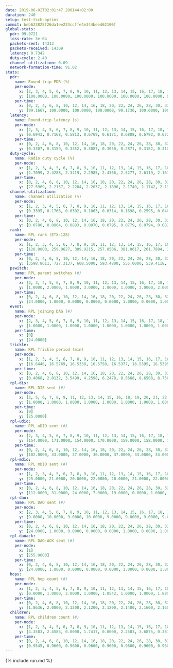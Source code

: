 ```yaml
---
date: 2019-06-02T02:01:47.280144+02:00
duration: 240
setup: test-tsch-optims
commit: beb623825f26da1ee234ccffe4e344beed62100f
global-stats:
  pdr: 99.9721
  loss-rate: 3e-04
  packets-sent: 14313
  packets-received: 14309
  latency: 0.7342
  duty-cycle: 2.40
  channel-utilization: 0.09
  network-formation-time: 91.02
stats:
  pdr:
    name: Round-trip PDR (%)
    per-node:
      x: [2, 3, 4, 5, 6, 7, 8, 9, 10, 11, 12, 13, 14, 15, 16, 17, 18, 19, 20, 21, 22, 23, 24, 25]
      y: [100.0000, 100.0000, 100.0000, 100.0000, 100.0000, 100.0000, 99.8342, 100.0000, 99.8249, 100.0000, 100.0000, 100.0000, 99.8374, 100.0000, 100.0000, 100.0000, 99.8294, 100.0000, 100.0000, 100.0000, 100.0000, 100.0000, 100.0000, 100.0000]
    per-time:
      x: [0, 2, 4, 6, 8, 10, 12, 14, 16, 18, 20, 22, 24, 26, 28, 30, 32, 34, 36, 38, 40, 42, 44, 46, 48, 50, 52, 54, 56, 58, 60, 62, 64, 66, 68, 70, 72, 74, 76, 78, 80, 82, 84, 86, 88, 90, 92, 94, 96, 98, 100, 102, 104, 106, 108, 110, 112, 114, 116, 118, 120, 122, 124, 126, 128, 130, 132, 134, 136, 138, 140, 142, 144, 146, 148, 150, 152, 154, 156, 158, 160, 162, 164, 166, 168, 170, 172, 174, 176, 178, 180, 182, 184, 186, 188, 190, 192, 194, 196, 198, 200, 202, 204, 206, 208, 210, 212, 214, 216, 218, 220, 222, 224, 226, 228, 230, 232, 234, 236, 238, 240]
      y: [99.1667, 100.0000, 100.0000, 100.0000, 99.1736, 100.0000, 100.0000, 100.0000, 100.0000, 100.0000, 100.0000, 100.0000, 100.0000, 100.0000, 100.0000, 100.0000, 100.0000, 100.0000, 100.0000, 100.0000, 100.0000, 100.0000, 100.0000, 99.1736, 100.0000, 100.0000, 100.0000, 99.1667, 100.0000, 100.0000, 100.0000, 100.0000, 100.0000, 100.0000, 100.0000, 100.0000, 100.0000, 100.0000, 100.0000, 100.0000, 100.0000, 100.0000, 100.0000, 100.0000, 100.0000, 100.0000, 100.0000, 100.0000, 100.0000, 100.0000, 100.0000, 100.0000, 100.0000, 100.0000, 100.0000, 100.0000, 100.0000, 100.0000, 100.0000, 100.0000, 100.0000, 100.0000, 100.0000, 100.0000, 100.0000, 100.0000, 100.0000, 100.0000, 100.0000, 100.0000, 100.0000, 100.0000, 100.0000, 100.0000, 100.0000, 100.0000, 100.0000, 100.0000, 100.0000, 100.0000, 100.0000, 100.0000, 100.0000, 100.0000, 100.0000, 100.0000, 100.0000, 100.0000, 100.0000, 100.0000, 100.0000, 100.0000, 100.0000, 100.0000, 100.0000, 100.0000, 100.0000, 100.0000, 100.0000, 100.0000, 100.0000, 100.0000, 100.0000, 100.0000, 100.0000, 100.0000, 100.0000, 100.0000, 100.0000, 100.0000, 100.0000, 100.0000, 100.0000, 100.0000, 100.0000, 100.0000, 100.0000, 100.0000, 100.0000, 100.0000, null]
  latency:
    name: Round-trip latency (s)
    per-node:
      x: [2, 3, 4, 5, 6, 7, 8, 9, 10, 11, 12, 13, 14, 15, 16, 17, 18, 19, 20, 21, 22, 23, 24, 25]
      y: [0.6943, 0.7168, 0.5813, 0.6769, 0.6171, 0.6808, 0.6792, 0.6723, 0.6620, 0.7210, 0.6778, 0.6621, 0.8349, 0.7417, 0.7389, 0.7329, 0.6735, 0.7835, 0.8442, 0.8105, 0.8238, 0.9048, 0.9082, 0.7969]
    per-time:
      x: [0, 2, 4, 6, 8, 10, 12, 14, 16, 18, 20, 22, 24, 26, 28, 30, 32, 34, 36, 38, 40, 42, 44, 46, 48, 50, 52, 54, 56, 58, 60, 62, 64, 66, 68, 70, 72, 74, 76, 78, 80, 82, 84, 86, 88, 90, 92, 94, 96, 98, 100, 102, 104, 106, 108, 110, 112, 114, 116, 118, 120, 122, 124, 126, 128, 130, 132, 134, 136, 138, 140, 142, 144, 146, 148, 150, 152, 154, 156, 158, 160, 162, 164, 166, 168, 170, 172, 174, 176, 178, 180, 182, 184, 186, 188, 190, 192, 194, 196, 198, 200, 202, 204, 206, 208, 210, 212, 214, 216, 218, 220, 222, 224, 226, 228, 230, 232, 234, 236, 238, 240]
      y: [0.3307, 0.3159, 0.3352, 0.3087, 0.3050, 0.2871, 0.3182, 0.3108, 0.3286, 0.3404, 0.3312, 0.3256, 0.3272, 0.3170, 0.3230, 0.3341, 0.3166, 0.3110, 0.3194, 0.3016, 0.2934, 0.2995, 0.3231, 0.2807, 0.3034, 0.3251, 0.3430, 0.3845, 0.3169, 0.3826, 0.3470, 0.3471, 0.3268, 0.3277, 0.3284, 0.3253, 0.3727, 0.2962, 0.2719, 0.3054, 0.3126, 0.3172, 0.2835, 0.3310, 0.3169, 0.3340, 0.3261, 0.3926, 0.3614, 0.3113, 0.3723, 0.3380, 0.3371, 0.4270, 0.4699, 0.4563, 0.3505, 0.3346, 0.4031, 0.7184, 0.8857, 0.5939, 0.5054, 0.4337, 0.3441, 0.8483, 1.2858, 1.0764, 0.7784, 0.5109, 0.5002, 0.7902, 1.2421, 1.2760, 1.2274, 0.9959, 0.7168, 0.8083, 1.2634, 1.2644, 1.2699, 1.2707, 1.1569, 1.0842, 1.2646, 1.2883, 1.2796, 1.2772, 1.2926, 1.2888, 1.2943, 1.3155, 1.2879, 1.2944, 1.3136, 1.2996, 1.2571, 1.2723, 1.2774, 1.2631, 1.2748, 1.2592, 1.2878, 1.2497, 1.2814, 1.2529, 1.2551, 1.2671, 1.2734, 1.2721, 1.2627, 1.2606, 1.2865, 1.2937, 1.2713, 1.2759, 1.2662, 1.2782, 1.2767, 1.2685, null]
  duty-cycle:
    name: Radio duty cycle (%)
    per-node:
      x: [1, 2, 3, 4, 5, 6, 7, 8, 9, 10, 11, 12, 13, 14, 15, 16, 17, 18, 19, 20, 21, 22, 23, 24, 25]
      y: [2.7099, 2.4288, 2.3419, 2.2985, 2.4366, 2.5277, 2.6119, 2.1670, 2.2413, 2.0738, 2.2649, 2.5057, 2.5236, 2.3416, 2.4444, 2.4689, 2.2800, 2.4853, 2.3496, 2.3333, 2.4012, 2.4840, 2.4885, 2.4845, 2.3831]
    per-time:
      x: [0, 2, 4, 6, 8, 10, 12, 14, 16, 18, 20, 22, 24, 26, 28, 30, 32, 34, 36, 38, 40, 42, 44, 46, 48, 50, 52, 54, 56, 58, 60, 62, 64, 66, 68, 70, 72, 74, 76, 78, 80, 82, 84, 86, 88, 90, 92, 94, 96, 98, 100, 102, 104, 106, 108, 110, 112, 114, 116, 118, 120, 122, 124, 126, 128, 130, 132, 134, 136, 138, 140, 142, 144, 146, 148, 150, 152, 154, 156, 158, 160, 162, 164, 166, 168, 170, 172, 174, 176, 178, 180, 182, 184, 186, 188, 190, 192, 194, 196, 198, 200, 202, 204, 206, 208, 210, 212, 214, 216, 218, 220, 222, 224, 226, 228, 230, 232, 234, 236, 238]
      y: [27.5969, 2.2157, 2.2204, 2.2037, 2.1896, 2.1749, 2.1742, 2.1956, 2.2017, 2.1903, 2.2084, 2.1927, 2.1880, 2.1971, 2.2324, 2.1966, 2.1966, 2.1923, 2.1914, 2.1875, 2.1728, 2.1757, 2.1826, 2.1959, 2.1777, 2.1957, 2.1930, 2.2172, 2.2143, 2.2080, 2.2165, 2.2208, 2.2360, 2.1931, 2.1908, 2.1916, 2.2010, 2.2021, 2.1667, 2.1674, 2.1771, 2.1860, 2.1769, 2.1832, 2.1861, 2.1939, 2.1870, 2.1888, 2.1860, 2.2016, 2.1828, 2.1913, 2.1849, 2.1806, 2.1756, 2.1662, 2.1766, 2.1917, 2.1724, 2.2128, 2.1822, 2.1782, 2.1765, 2.1673, 2.1872, 2.1687, 2.1887, 2.1833, 2.1818, 2.1774, 2.1845, 2.1802, 2.1649, 2.1569, 2.1870, 2.1852, 2.1774, 2.1703, 2.1887, 2.1717, 2.1684, 2.1750, 2.1882, 2.1922, 2.2005, 2.1812, 2.1997, 2.1842, 2.2013, 2.2037, 2.2066, 2.2137, 2.2158, 2.2034, 2.2037, 2.2207, 2.1980, 2.2047, 2.1943, 2.1976, 2.1944, 2.2014, 2.1908, 2.1862, 2.1866, 2.1831, 2.1799, 2.1823, 2.1776, 2.1937, 2.1961, 2.1944, 2.2082, 2.2062, 2.2123, 2.2143, 2.1874, 2.2015, 2.1966, 2.1934]
  channel-utilization:
    name: Channel utilization (%)
    per-node:
      x: [1, 2, 3, 4, 5, 6, 7, 8, 9, 10, 11, 12, 13, 14, 15, 16, 17, 18, 19, 20, 21, 22, 23, 24, 25]
      y: [0.3395, 0.1766, 0.0302, 0.1063, 0.0314, 0.1698, 0.2595, 0.0466, 0.0356, 0.0368, 0.0356, 0.1602, 0.0374, 0.0338, 0.1095, 0.1096, 0.0437, 0.1120, 0.0335, 0.0382, 0.0506, 0.0459, 0.0301, 0.0328, 0.0336]
    per-time:
      x: [0, 2, 4, 6, 8, 10, 12, 14, 16, 18, 20, 22, 24, 26, 28, 30, 32, 34, 36, 38, 40, 42, 44, 46, 48, 50, 52, 54, 56, 58, 60, 62, 64, 66, 68, 70, 72, 74, 76, 78, 80, 82, 84, 86, 88, 90, 92, 94, 96, 98, 100, 102, 104, 106, 108, 110, 112, 114, 116, 118, 120, 122, 124, 126, 128, 130, 132, 134, 136, 138, 140, 142, 144, 146, 148, 150, 152, 154, 156, 158, 160, 162, 164, 166, 168, 170, 172, 174, 176, 178, 180, 182, 184, 186, 188, 190, 192, 194, 196, 198, 200, 202, 204, 206, 208, 210, 212, 214, 216, 218, 220, 222, 224, 226, 228, 230, 232, 234, 236, 238]
      y: [0.0780, 0.0864, 0.0883, 0.0870, 0.0795, 0.0779, 0.0794, 0.0823, 0.0843, 0.0846, 0.0909, 0.0857, 0.0836, 0.0882, 0.0980, 0.0855, 0.0857, 0.0869, 0.0847, 0.0837, 0.0795, 0.0790, 0.0813, 0.0875, 0.0788, 0.0885, 0.0872, 0.0953, 0.0947, 0.0916, 0.0977, 0.0986, 0.0976, 0.0873, 0.0922, 0.0875, 0.0925, 0.0884, 0.0761, 0.0800, 0.0822, 0.0860, 0.0832, 0.0809, 0.0876, 0.0898, 0.0871, 0.0881, 0.0858, 0.0909, 0.0849, 0.0879, 0.0851, 0.0844, 0.0829, 0.0804, 0.0826, 0.0883, 0.0813, 0.0933, 0.0827, 0.0835, 0.0840, 0.0781, 0.0875, 0.0802, 0.0868, 0.0862, 0.0844, 0.0807, 0.0853, 0.0839, 0.0789, 0.0755, 0.0855, 0.0841, 0.0806, 0.0797, 0.0872, 0.0805, 0.0800, 0.0805, 0.0845, 0.0854, 0.0892, 0.0799, 0.0868, 0.0815, 0.0888, 0.0889, 0.0893, 0.0925, 0.0912, 0.0880, 0.0874, 0.0944, 0.0873, 0.0880, 0.0851, 0.0867, 0.0846, 0.0854, 0.0831, 0.0836, 0.0826, 0.0823, 0.0809, 0.0824, 0.0801, 0.0850, 0.0828, 0.0843, 0.0873, 0.0870, 0.0919, 0.0946, 0.0834, 0.0895, 0.0868, 0.0836]
  rank:
    name: RPL rank (ETX-128)
    per-node:
      x: [1, 2, 3, 4, 5, 6, 7, 8, 9, 10, 11, 12, 13, 14, 15, 16, 17, 18, 19, 20, 21, 22, 23, 24, 25]
      y: [128.0000, 259.9627, 389.9215, 257.8506, 381.0617, 261.7884, 295.7925, 475.6255, 462.9174, 472.2520, 558.8033, 404.2058, 447.8636, 627.4444, 486.6776, 527.9634, 564.2158, 588.4421, 653.4720, 714.5178, 923.4816, 954.6016, 773.8252, 753.3695, 1026.0861]
    per-time:
      x: [0, 2, 4, 6, 8, 10, 12, 14, 16, 18, 20, 22, 24, 26, 28, 30, 32, 34, 36, 38, 40, 42, 44, 46, 48, 50, 52, 54, 56, 58, 60, 62, 64, 66, 68, 70, 72, 74, 76, 78, 80, 82, 84, 86, 88, 90, 92, 94, 96, 98, 100, 102, 104, 106, 108, 110, 112, 114, 116, 118, 120, 122, 124, 126, 128, 130, 132, 134, 136, 138, 140, 142, 144, 146, 148, 150, 152, 154, 156, 158, 160, 162, 164, 166, 168, 170, 172, 174, 176, 178, 180, 182, 184, 186, 188, 190, 192, 194, 196, 198, 200, 202, 204, 206, 208, 210, 212, 214, 216, 218, 220, 222, 224, 226, 228, 230, 232, 234, 236, 238]
      y: [3598.8611, 727.3137, 608.5000, 593.4800, 555.0000, 539.4118, 520.9400, 524.6078, 517.3846, 516.0400, 533.4118, 545.5600, 557.5686, 550.9608, 562.0000, 581.9000, 582.3600, 581.9000, 567.2600, 558.3600, 567.3654, 543.5000, 569.0400, 560.5000, 542.9245, 548.2549, 556.6400, 562.0588, 552.0392, 551.5556, 573.9273, 535.2549, 513.0980, 504.8600, 502.9000, 496.3846, 505.7692, 495.2600, 481.2549, 486.5294, 494.6863, 486.5200, 489.6600, 487.7800, 486.3200, 491.8333, 480.6600, 476.4706, 479.3000, 480.4000, 481.2353, 480.0600, 475.8200, 472.1731, 466.2600, 467.6200, 468.9412, 471.1600, 464.5800, 470.3529, 471.9000, 474.8000, 480.1569, 475.8235, 486.6863, 482.7600, 487.8400, 487.0400, 478.6200, 471.7400, 471.5400, 473.0392, 467.4902, 471.7200, 475.9412, 469.8235, 469.3400, 466.8400, 467.0600, 465.9200, 463.9804, 459.6863, 466.4902, 459.9038, 501.7200, 503.1800, 506.3200, 505.6000, 498.6415, 485.8654, 474.0962, 465.7200, 482.0196, 477.9800, 480.6200, 486.7200, 493.6078, 487.9038, 475.7255, 475.7200, 482.4423, 464.9412, 463.1176, 473.7600, 474.6600, 476.4400, 476.6275, 481.5882, 477.6078, 487.8000, 481.6800, 484.0769, 474.7000, 470.2800, 475.7059, 476.0755, 467.6863, 473.2353, 470.5200, 474.8000]
  pswitch:
    name: RPL parent switches (#)
    per-node:
      x: [2, 3, 4, 5, 6, 7, 8, 9, 10, 11, 12, 13, 14, 15, 16, 17, 18, 19, 20, 21, 22, 23, 24, 25]
      y: [1.0000, 2.0000, 1.0000, 3.0000, 1.0000, 1.0000, 3.0000, 2.0000, 6.0000, 4.0000, 3.0000, 2.0000, 12.0000, 5.0000, 6.0000, 1.0000, 2.0000, 10.0000, 13.0000, 5.0000, 6.0000, 7.0000, 10.0000, 4.0000]
    per-time:
      x: [0, 2, 4, 6, 8, 10, 12, 14, 16, 18, 20, 22, 24, 26, 28, 30, 32, 34, 36, 38, 40, 42, 44, 46, 48, 50, 52, 54, 56, 58, 60, 62, 64, 66, 68, 70, 72, 74, 76, 78, 80, 82, 84, 86, 88, 90, 92, 94, 96, 98, 100, 102, 104, 106, 108, 110, 112, 114, 116, 118, 120, 122, 124, 126, 128, 130, 132, 134, 136, 138, 140, 142, 144, 146, 148, 150, 152, 154, 156, 158, 160, 162, 164, 166, 168, 170, 172, 174, 176, 178, 180, 182, 184, 186, 188, 190, 192, 194, 196, 198, 200, 202, 204, 206, 208, 210, 212, 214, 216, 218, 220, 222, 224, 226, 228, 230, 232, 234]
      y: [24.0000, 1.0000, 0.0000, 0.0000, 0.0000, 1.0000, 0.0000, 1.0000, 2.0000, 0.0000, 1.0000, 0.0000, 1.0000, 1.0000, 1.0000, 0.0000, 0.0000, 0.0000, 0.0000, 0.0000, 2.0000, 0.0000, 0.0000, 2.0000, 3.0000, 1.0000, 0.0000, 1.0000, 1.0000, 4.0000, 5.0000, 1.0000, 1.0000, 0.0000, 0.0000, 2.0000, 2.0000, 0.0000, 1.0000, 1.0000, 1.0000, 0.0000, 0.0000, 0.0000, 0.0000, 4.0000, 0.0000, 1.0000, 0.0000, 0.0000, 1.0000, 0.0000, 0.0000, 2.0000, 0.0000, 0.0000, 1.0000, 0.0000, 0.0000, 1.0000, 0.0000, 0.0000, 1.0000, 1.0000, 1.0000, 0.0000, 0.0000, 0.0000, 0.0000, 0.0000, 0.0000, 1.0000, 1.0000, 0.0000, 1.0000, 1.0000, 0.0000, 0.0000, 0.0000, 0.0000, 1.0000, 1.0000, 1.0000, 2.0000, 0.0000, 0.0000, 0.0000, 0.0000, 3.0000, 2.0000, 2.0000, 0.0000, 1.0000, 0.0000, 0.0000, 0.0000, 1.0000, 2.0000, 1.0000, 0.0000, 2.0000, 1.0000, 1.0000, 0.0000, 0.0000, 0.0000, 1.0000, 1.0000, 1.0000, 0.0000, 0.0000, 2.0000, 0.0000, 0.0000, 1.0000, 3.0000, 1.0000, 1.0000]
  event:
    name: RPL joining DAG (#)
    per-node:
      x: [2, 3, 4, 5, 6, 7, 8, 9, 10, 11, 12, 13, 14, 15, 16, 17, 18, 19, 20, 21, 22, 23, 24, 25]
      y: [1.0000, 1.0000, 1.0000, 1.0000, 1.0000, 1.0000, 1.0000, 1.0000, 1.0000, 1.0000, 1.0000, 1.0000, 1.0000, 1.0000, 1.0000, 1.0000, 1.0000, 1.0000, 1.0000, 1.0000, 1.0000, 1.0000, 1.0000, 1.0000]
    per-time:
      x: [0]
      y: [24.0000]
  trickle:
    name: RPL Trickle period (min)
    per-node:
      x: [1, 2, 3, 4, 5, 6, 7, 8, 9, 10, 11, 12, 13, 14, 15, 16, 17, 18, 19, 20, 21, 22, 23, 24, 25]
      y: [16.6446, 16.5769, 16.5338, 16.5758, 16.5377, 16.5395, 16.5395, 16.5382, 16.5344, 16.5319, 16.5510, 16.5472, 16.5338, 16.5365, 16.5459, 16.5491, 16.5304, 14.7797, 16.5571, 16.5335, 16.5384, 16.5422, 16.5597, 16.5707, 16.2726]
    per-time:
      x: [0, 2, 4, 6, 8, 10, 12, 14, 16, 18, 20, 22, 24, 26, 28, 30, 32, 34, 36, 38, 40, 42, 44, 46, 48, 50, 52, 54, 56, 58, 60, 62, 64, 66, 68, 70, 72, 74, 76, 78, 80, 82, 84, 86, 88, 90, 92, 94, 96, 98, 100, 102, 104, 106, 108, 110, 112, 114, 116, 118, 120, 122, 124, 126, 128, 130, 132, 134, 136, 138, 140, 142, 144, 146, 148, 150, 152, 154, 156, 158, 160, 162, 164, 166, 168, 170, 172, 174, 176, 178, 180, 182, 184, 186, 188, 190, 192, 194, 196, 198, 200, 202, 204, 206, 208, 210, 212, 214, 216, 218, 220, 222, 224, 226, 228, 230, 232, 234, 236, 238]
      y: [0.4068, 2.0132, 3.5499, 4.2598, 6.2478, 8.5668, 8.6508, 8.7381, 9.4103, 17.1267, 16.8016, 16.8428, 16.9194, 16.9623, 17.0479, 17.1267, 17.1267, 17.1267, 17.1267, 17.4763, 17.4763, 17.4763, 17.4763, 17.4763, 17.4763, 17.4763, 17.4763, 17.4763, 17.4763, 17.4763, 16.8482, 16.8552, 16.8766, 16.9520, 16.9520, 17.1402, 17.1402, 17.1267, 17.1336, 17.3049, 17.4763, 17.4763, 17.4763, 17.4763, 17.4763, 17.4763, 17.4763, 17.4763, 17.4763, 17.4763, 17.4763, 17.4763, 17.4763, 17.4763, 17.4763, 17.4763, 17.4763, 17.4763, 17.4763, 17.4763, 17.4763, 17.4763, 17.4763, 17.4763, 17.4763, 17.4763, 17.4763, 17.4763, 17.4763, 17.4763, 17.4763, 17.4763, 17.4763, 17.4763, 17.4763, 17.4763, 17.4763, 17.4763, 17.4763, 17.4763, 17.4763, 17.4763, 17.4763, 17.4763, 17.4763, 17.4763, 17.4763, 17.4763, 17.4763, 17.4763, 17.4763, 17.4763, 17.4763, 17.4763, 17.4763, 17.4763, 17.4763, 17.4763, 17.4763, 17.4763, 17.4763, 17.4763, 17.4763, 17.4763, 17.4763, 17.4763, 17.4763, 17.4763, 17.4763, 17.4763, 17.4763, 17.4763, 17.4763, 17.4763, 17.4763, 17.4763, 17.4763, 17.4763, 17.4763, 17.4763]
  rpl-dis:
    name: RPL DIS sent (#)
    per-node:
      x: [3, 5, 6, 7, 8, 9, 11, 12, 13, 14, 15, 16, 18, 19, 20, 21, 22, 23, 24, 25]
      y: [1.0000, 1.0000, 1.0000, 1.0000, 1.0000, 1.0000, 1.0000, 1.0000, 1.0000, 1.0000, 1.0000, 1.0000, 1.0000, 1.0000, 2.0000, 1.0000, 2.0000, 2.0000, 1.0000, 3.0000]
    per-time:
      x: [0]
      y: [25.0000]
  rpl-udio:
    name: RPL uDIO sent (#)
    per-node:
      x: [2, 3, 4, 5, 6, 7, 8, 9, 10, 11, 12, 13, 14, 15, 16, 17, 18, 19, 20, 21, 22, 23, 24, 25]
      y: [154.0000, 171.0000, 154.0000, 170.0000, 159.0000, 158.0000, 167.0000, 166.0000, 163.0000, 163.0000, 165.0000, 169.0000, 163.0000, 157.0000, 166.0000, 167.0000, 158.0000, 167.0000, 171.0000, 166.0000, 169.0000, 166.0000, 165.0000, 168.0000]
    per-time:
      x: [0, 2, 4, 6, 8, 10, 12, 14, 16, 18, 20, 22, 24, 26, 28, 30, 32, 34, 36, 38, 40, 42, 44, 46, 48, 50, 52, 54, 56, 58, 60, 62, 64, 66, 68, 70, 72, 74, 76, 78, 80, 82, 84, 86, 88, 90, 92, 94, 96, 98, 100, 102, 104, 106, 108, 110, 112, 114, 116, 118, 120, 122, 124, 126, 128, 130, 132, 134, 136, 138, 140, 142, 144, 146, 148, 150, 152, 154, 156, 158, 160, 162, 164, 166, 168, 170, 172, 174, 176, 178, 180, 182, 184, 186, 188, 190, 192, 194, 196, 198, 200, 202, 204, 206, 208, 210, 212, 214, 216, 218, 220, 222, 224, 226, 228, 230, 232, 234, 236, 238, 240]
      y: [102.0000, 33.0000, 37.0000, 30.0000, 37.0000, 33.0000, 34.0000, 34.0000, 38.0000, 36.0000, 30.0000, 34.0000, 32.0000, 33.0000, 39.0000, 33.0000, 34.0000, 35.0000, 30.0000, 32.0000, 31.0000, 34.0000, 32.0000, 32.0000, 35.0000, 31.0000, 37.0000, 31.0000, 27.0000, 32.0000, 39.0000, 33.0000, 32.0000, 31.0000, 31.0000, 29.0000, 31.0000, 35.0000, 31.0000, 37.0000, 30.0000, 29.0000, 32.0000, 27.0000, 33.0000, 30.0000, 33.0000, 30.0000, 34.0000, 32.0000, 30.0000, 25.0000, 32.0000, 33.0000, 32.0000, 30.0000, 29.0000, 38.0000, 26.0000, 29.0000, 36.0000, 33.0000, 34.0000, 32.0000, 32.0000, 33.0000, 30.0000, 32.0000, 31.0000, 30.0000, 29.0000, 36.0000, 26.0000, 32.0000, 30.0000, 31.0000, 32.0000, 34.0000, 29.0000, 34.0000, 33.0000, 31.0000, 32.0000, 37.0000, 36.0000, 33.0000, 28.0000, 30.0000, 31.0000, 32.0000, 33.0000, 37.0000, 31.0000, 31.0000, 31.0000, 36.0000, 29.0000, 36.0000, 31.0000, 35.0000, 31.0000, 35.0000, 29.0000, 32.0000, 28.0000, 30.0000, 35.0000, 35.0000, 29.0000, 42.0000, 27.0000, 31.0000, 33.0000, 31.0000, 36.0000, 33.0000, 29.0000, 35.0000, 28.0000, 33.0000, 0.0000]
  rpl-mdio:
    name: RPL mDIO sent (#)
    per-node:
      x: [1, 2, 3, 4, 5, 6, 7, 8, 9, 10, 11, 12, 13, 14, 15, 16, 17, 18, 19, 20, 21, 22, 23, 24, 25]
      y: [25.0000, 21.0000, 20.0000, 22.0000, 20.0000, 21.0000, 22.0000, 21.0000, 20.0000, 23.0000, 20.0000, 21.0000, 21.0000, 21.0000, 20.0000, 20.0000, 20.0000, 36.0000, 20.0000, 21.0000, 21.0000, 20.0000, 20.0000, 20.0000, 25.0000]
    per-time:
      x: [0, 2, 4, 6, 8, 10, 12, 14, 16, 18, 20, 22, 24, 26, 28, 30, 32, 34, 36, 38, 40, 42, 44, 46, 48, 50, 52, 54, 56, 58, 60, 62, 64, 66, 68, 70, 72, 74, 76, 78, 80, 82, 84, 86, 88, 90, 92, 94, 96, 98, 100, 102, 104, 106, 108, 110, 112, 114, 116, 118, 120, 122, 124, 126, 128, 130, 132, 134, 136, 138, 140, 142, 144, 146, 148, 150, 152, 154, 156, 158, 160, 162, 164, 166, 168, 170, 172, 174, 176, 178, 180, 182, 184, 186, 188, 190, 192, 194, 196, 198, 200, 202, 204, 206, 208, 210, 212, 214, 216, 218, 220, 222, 224, 226, 228, 230, 232, 234, 236, 238]
      y: [112.0000, 31.0000, 24.0000, 7.0000, 19.0000, 0.0000, 1.0000, 12.0000, 11.0000, 1.0000, 5.0000, 1.0000, 1.0000, 4.0000, 6.0000, 4.0000, 8.0000, 3.0000, 1.0000, 0.0000, 0.0000, 0.0000, 5.0000, 5.0000, 5.0000, 7.0000, 3.0000, 0.0000, 0.0000, 0.0000, 2.0000, 6.0000, 4.0000, 10.0000, 8.0000, 1.0000, 0.0000, 0.0000, 1.0000, 2.0000, 6.0000, 3.0000, 9.0000, 4.0000, 0.0000, 0.0000, 0.0000, 1.0000, 5.0000, 6.0000, 3.0000, 7.0000, 2.0000, 1.0000, 0.0000, 0.0000, 1.0000, 3.0000, 4.0000, 10.0000, 6.0000, 1.0000, 0.0000, 0.0000, 0.0000, 1.0000, 7.0000, 3.0000, 4.0000, 9.0000, 2.0000, 0.0000, 0.0000, 0.0000, 1.0000, 5.0000, 9.0000, 4.0000, 4.0000, 1.0000, 0.0000, 0.0000, 0.0000, 4.0000, 7.0000, 4.0000, 5.0000, 4.0000, 1.0000, 1.0000, 0.0000, 1.0000, 6.0000, 2.0000, 8.0000, 5.0000, 2.0000, 1.0000, 0.0000, 0.0000, 1.0000, 12.0000, 3.0000, 3.0000, 4.0000, 0.0000, 1.0000, 1.0000, 0.0000, 4.0000, 8.0000, 2.0000, 6.0000, 4.0000, 0.0000, 0.0000, 1.0000, 0.0000, 2.0000, 6.0000]
  rpl-dao:
    name: RPL DAO sent (#)
    per-node:
      x: [2, 3, 4, 5, 6, 7, 8, 9, 10, 11, 12, 13, 14, 15, 16, 17, 18, 19, 20, 21, 22, 23, 24, 25]
      y: [9.0000, 10.0000, 9.0000, 10.0000, 9.0000, 9.0000, 9.0000, 9.0000, 12.0000, 10.0000, 10.0000, 10.0000, 15.0000, 10.0000, 11.0000, 9.0000, 10.0000, 12.0000, 14.0000, 11.0000, 11.0000, 12.0000, 13.0000, 11.0000]
    per-time:
      x: [0, 2, 4, 6, 8, 10, 12, 14, 16, 18, 20, 22, 24, 26, 28, 30, 32, 34, 36, 38, 40, 42, 44, 46, 48, 50, 52, 54, 56, 58, 60, 62, 64, 66, 68, 70, 72, 74, 76, 78, 80, 82, 84, 86, 88, 90, 92, 94, 96, 98, 100, 102, 104, 106, 108, 110, 112, 114, 116, 118, 120, 122, 124, 126, 128, 130, 132, 134, 136, 138, 140, 142, 144, 146, 148, 150, 152, 154, 156, 158, 160, 162, 164, 166, 168, 170, 172, 174, 176, 178, 180, 182, 184, 186, 188, 190, 192, 194, 196, 198, 200, 202, 204, 206, 208, 210, 212, 214, 216, 218, 220, 222, 224, 226, 228, 230, 232, 234]
      y: [24.0000, 1.0000, 0.0000, 0.0000, 0.0000, 1.0000, 0.0000, 1.0000, 2.0000, 0.0000, 1.0000, 0.0000, 1.0000, 1.0000, 19.0000, 0.0000, 0.0000, 0.0000, 0.0000, 1.0000, 1.0000, 1.0000, 0.0000, 2.0000, 3.0000, 1.0000, 0.0000, 2.0000, 11.0000, 6.0000, 4.0000, 1.0000, 1.0000, 0.0000, 0.0000, 2.0000, 2.0000, 1.0000, 2.0000, 1.0000, 1.0000, 1.0000, 8.0000, 1.0000, 2.0000, 6.0000, 1.0000, 1.0000, 0.0000, 1.0000, 2.0000, 1.0000, 0.0000, 3.0000, 1.0000, 0.0000, 5.0000, 4.0000, 1.0000, 5.0000, 2.0000, 0.0000, 1.0000, 2.0000, 2.0000, 2.0000, 0.0000, 1.0000, 2.0000, 0.0000, 2.0000, 7.0000, 1.0000, 5.0000, 2.0000, 1.0000, 0.0000, 0.0000, 2.0000, 0.0000, 2.0000, 2.0000, 3.0000, 2.0000, 1.0000, 5.0000, 2.0000, 2.0000, 5.0000, 3.0000, 2.0000, 0.0000, 2.0000, 0.0000, 1.0000, 1.0000, 2.0000, 4.0000, 1.0000, 5.0000, 4.0000, 3.0000, 3.0000, 0.0000, 1.0000, 0.0000, 1.0000, 2.0000, 2.0000, 1.0000, 2.0000, 3.0000, 0.0000, 5.0000, 3.0000, 6.0000, 3.0000, 2.0000]
  rpl-daoack:
    name: RPL DAO-ACK sent (#)
    per-node:
      x: [1]
      y: [255.0000]
    per-time:
      x: [0, 2, 4, 6, 8, 10, 12, 14, 16, 18, 20, 22, 24, 26, 28, 30, 32, 34, 36, 38, 40, 42, 44, 46, 48, 50, 52, 54, 56, 58, 60, 62, 64, 66, 68, 70, 72, 74, 76, 78, 80, 82, 84, 86, 88, 90, 92, 94, 96, 98, 100, 102, 104, 106, 108, 110, 112, 114, 116, 118, 120, 122, 124, 126, 128, 130, 132, 134, 136, 138, 140, 142, 144, 146, 148, 150, 152, 154, 156, 158, 160, 162, 164, 166, 168, 170, 172, 174, 176, 178, 180, 182, 184, 186, 188, 190, 192, 194, 196, 198, 200, 202, 204, 206, 208, 210, 212, 214, 216, 218, 220, 222, 224, 226, 228, 230, 232, 234]
      y: [24.0000, 1.0000, 0.0000, 0.0000, 0.0000, 1.0000, 0.0000, 1.0000, 2.0000, 0.0000, 1.0000, 0.0000, 1.0000, 1.0000, 19.0000, 0.0000, 0.0000, 0.0000, 0.0000, 1.0000, 1.0000, 1.0000, 0.0000, 2.0000, 3.0000, 1.0000, 0.0000, 2.0000, 11.0000, 6.0000, 4.0000, 1.0000, 1.0000, 0.0000, 0.0000, 2.0000, 2.0000, 1.0000, 2.0000, 1.0000, 1.0000, 1.0000, 8.0000, 1.0000, 2.0000, 6.0000, 1.0000, 1.0000, 0.0000, 1.0000, 2.0000, 1.0000, 0.0000, 3.0000, 1.0000, 0.0000, 5.0000, 4.0000, 1.0000, 5.0000, 2.0000, 0.0000, 1.0000, 2.0000, 2.0000, 2.0000, 0.0000, 1.0000, 2.0000, 0.0000, 2.0000, 7.0000, 1.0000, 4.0000, 3.0000, 1.0000, 0.0000, 0.0000, 2.0000, 0.0000, 2.0000, 2.0000, 3.0000, 2.0000, 1.0000, 5.0000, 2.0000, 2.0000, 5.0000, 3.0000, 2.0000, 0.0000, 2.0000, 0.0000, 1.0000, 1.0000, 2.0000, 4.0000, 0.0000, 6.0000, 4.0000, 3.0000, 3.0000, 0.0000, 1.0000, 0.0000, 1.0000, 2.0000, 2.0000, 1.0000, 2.0000, 3.0000, 0.0000, 5.0000, 3.0000, 6.0000, 3.0000, 2.0000]
  hops:
    name: RPL hop count (#)
    per-node:
      x: [1, 2, 3, 4, 5, 6, 7, 8, 9, 10, 11, 12, 13, 14, 15, 16, 17, 18, 19, 20, 21, 22, 23, 24, 25]
      y: [0.0000, 1.0000, 2.0000, 1.0000, 1.8542, 1.0000, 1.0000, 1.8958, 2.0000, 2.1625, 2.0875, 2.0000, 2.0000, 3.0333, 2.0000, 2.4417, 2.0000, 2.7417, 3.0753, 3.4625, 3.2218, 3.5188, 4.1548, 3.9456, 3.8787]
    per-time:
      x: [0, 2, 4, 6, 8, 10, 12, 14, 16, 18, 20, 22, 24, 26, 28, 30, 32, 34, 36, 38, 40, 42, 44, 46, 48, 50, 52, 54, 56, 58, 60, 62, 64, 66, 68, 70, 72, 74, 76, 78, 80, 82, 84, 86, 88, 90, 92, 94, 96, 98, 100, 102, 104, 106, 108, 110, 112, 114, 116, 118, 120, 122, 124, 126, 128, 130, 132, 134, 136, 138, 140, 142, 144, 146, 148, 150, 152, 154, 156, 158, 160, 162, 164, 166, 168, 170, 172, 174, 176, 178, 180, 182, 184, 186, 188, 190, 192, 194, 196, 198, 200, 202, 204, 206, 208, 210, 212, 214, 216, 218, 220, 222, 224, 226, 228, 230, 232, 234, 236, 238]
      y: [1.8636, 2.0800, 2.1200, 2.1200, 2.1200, 2.1400, 2.1600, 2.1600, 2.1600, 2.1200, 2.1400, 2.1600, 2.1600, 2.1400, 2.1200, 2.2000, 2.2000, 2.2000, 2.2000, 2.2000, 2.2000, 2.2000, 2.2000, 2.1200, 2.1600, 2.2600, 2.3600, 2.4400, 2.4400, 2.2800, 2.3200, 2.5600, 2.5200, 2.5200, 2.5200, 2.4600, 2.4600, 2.4800, 2.2800, 2.2600, 2.2400, 2.2400, 2.2400, 2.2400, 2.2400, 2.4200, 2.4000, 2.4000, 2.4000, 2.4000, 2.4000, 2.4000, 2.4000, 2.4000, 2.2800, 2.2800, 2.2800, 2.2800, 2.2800, 2.2800, 2.2800, 2.2800, 2.2600, 2.2400, 2.2400, 2.2400, 2.2400, 2.2400, 2.2400, 2.2400, 2.2400, 2.2400, 2.2400, 2.2400, 2.2800, 2.2800, 2.2800, 2.2800, 2.2800, 2.2800, 2.3000, 2.3200, 2.3200, 2.2400, 2.2400, 2.2400, 2.2400, 2.2400, 2.3200, 2.4400, 2.5000, 2.5200, 2.5400, 2.5600, 2.5600, 2.5600, 2.5200, 2.4400, 2.4000, 2.3600, 2.3600, 2.3600, 2.3400, 2.3200, 2.3200, 2.3200, 2.3200, 2.3200, 2.3200, 2.3200, 2.3200, 2.3200, 2.3200, 2.3200, 2.3400, 2.3200, 2.2800, 2.2800, 2.2800, 2.2800]
  children:
    name: RPL children count (#)
    per-node:
      x: [1, 2, 3, 4, 5, 6, 7, 8, 9, 10, 11, 12, 13, 14, 15, 16, 17, 18, 19, 20, 21, 22, 23, 24, 25]
      y: [4.3583, 2.4583, 0.0000, 1.7417, 0.0000, 2.2583, 3.6875, 0.3875, 0.1000, 0.1833, 0.0000, 1.1833, 0.1458, 0.0000, 1.7208, 1.9417, 0.1958, 2.3083, 0.0753, 0.1833, 0.5858, 0.3975, 0.0000, 0.0669, 0.0000]
    per-time:
      x: [0, 2, 4, 6, 8, 10, 12, 14, 16, 18, 20, 22, 24, 26, 28, 30, 32, 34, 36, 38, 40, 42, 44, 46, 48, 50, 52, 54, 56, 58, 60, 62, 64, 66, 68, 70, 72, 74, 76, 78, 80, 82, 84, 86, 88, 90, 92, 94, 96, 98, 100, 102, 104, 106, 108, 110, 112, 114, 116, 118, 120, 122, 124, 126, 128, 130, 132, 134, 136, 138, 140, 142, 144, 146, 148, 150, 152, 154, 156, 158, 160, 162, 164, 166, 168, 170, 172, 174, 176, 178, 180, 182, 184, 186, 188, 190, 192, 194, 196, 198, 200, 202, 204, 206, 208, 210, 212, 214, 216, 218, 220, 222, 224, 226, 228, 230, 232, 234, 236, 238]
      y: [0.9545, 0.9600, 0.9600, 0.9600, 0.9600, 0.9600, 0.9600, 0.9600, 0.9600, 0.9600, 0.9600, 0.9600, 0.9600, 0.9600, 0.9600, 0.9600, 0.9600, 0.9600, 0.9600, 0.9600, 0.9600, 0.9600, 0.9600, 0.9600, 0.9600, 0.9600, 0.9600, 0.9600, 0.9600, 0.9600, 0.9600, 0.9600, 0.9600, 0.9600, 0.9600, 0.9600, 0.9600, 0.9600, 0.9600, 0.9600, 0.9600, 0.9600, 0.9600, 0.9600, 0.9600, 0.9600, 0.9600, 0.9600, 0.9600, 0.9600, 0.9600, 0.9600, 0.9600, 0.9600, 0.9600, 0.9600, 0.9600, 0.9600, 0.9600, 0.9600, 0.9600, 0.9600, 0.9600, 0.9600, 0.9600, 0.9600, 0.9600, 0.9600, 0.9600, 0.9600, 0.9600, 0.9600, 0.9600, 0.9600, 0.9600, 0.9600, 0.9600, 0.9600, 0.9600, 0.9600, 0.9600, 0.9600, 0.9600, 0.9600, 0.9600, 0.9600, 0.9600, 0.9600, 0.9600, 0.9600, 0.9600, 0.9600, 0.9600, 0.9600, 0.9600, 0.9600, 0.9600, 0.9600, 0.9600, 0.9600, 0.9600, 0.9600, 0.9600, 0.9600, 0.9600, 0.9600, 0.9600, 0.9600, 0.9600, 0.9600, 0.9600, 0.9600, 0.9600, 0.9600, 0.9600, 0.9600, 0.9600, 0.9600, 0.9600, 0.9600]
---
```


{% include run.md %}
